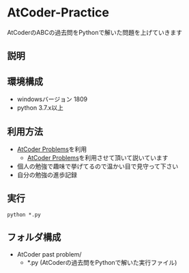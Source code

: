 # AtCoder-Practice
AtCoderのABCの過去問をPythonで解いた問題を上げていきます

## 説明
## 環境構成
- windowsバージョン 1809
- python 3.7.x以上

## 利用方法
* [AtCoder Problems](https://kenkoooo.com/atcoder/#/table/)を利用
    - [AtCoder Problems](https://kenkoooo.com/atcoder/#/table/)を利用させて頂いて説いています
* 個人の勉強で趣味で挙げてるので温かい目で見守って下さい
* 自分の勉強の進歩記録

## 実行
```
python *.py
```

## フォルダ構成
- AtCoder past problem/
    - *.py (AtCoderの過去問をPythonで解いた実行ファイル)
